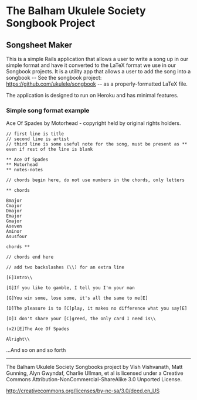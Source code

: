 # The Balham Ukulele Society Songbook Project

## Songsheet Maker

This is a simple Rails application that allows a user to write a song up in our simple format and have it converted to the LaTeX format we use in our Songbook projects. It is a utility app that allows a user to add the song into a songbook -- See the songbook project: <https://github.com/ukulele/songbook> -- as a properly-formatted LaTeX file.

The application is designed to run on Heroku and has minimal features.

### Simple song format example

Ace Of Spades by Motorhead - copyright held by original rights holders.

    // first line is title
    // second line is artist
    // third line is some useful note for the song, must be present as ** even if rest of the line is blank

    ** Ace Of Spades
    ** Motorhead
    ** notes-notes

    // chords begin here, do not use numbers in the chords, only letters

    ** chords

    Bmajor
    Cmajor
    Dmajor
    Emajor
    Gmajor
    Aseven
    Aminor
    Asusfour

    chords **

    // chords end here

    // add two backslashes (\\) for an extra line

    [E]Intro\\

    [G]If you like to gamble, I tell you I'm your man

    [G]You win some, lose some, it's all the same to me[E]

    [D]The pleasure is to [C]play, it makes no difference what you say[E]

    [D]I don't share your [C]greed, the only card I need is\\

    (x2)[E]The Ace Of Spades

    Alright\\

...And so on and so forth

----------------------------------------

The Balham Ukulele Society Songbooks project by Vish Vishvanath, Matt Gunning, Alyn Gwyndaf, Charlie Ullman, et al is licensed under a Creative Commons Attribution-NonCommercial-ShareAlike 3.0 Unported License.

http://creativecommons.org/licenses/by-nc-sa/3.0/deed.en_US

